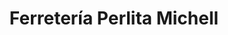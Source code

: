 ---
title: "Ferretería Perlita Michell"
url: /cojutepeque/ferreteria-perlita-michell/
shop: Eisenwaren
---